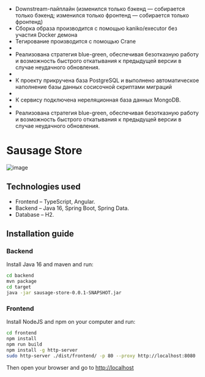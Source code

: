 - Downstream-пайплайн (изменился только бэкенд — собирается только бэкенд; изменился только фронтенд — собирается только фронтенд)
- Сборка образа производится с помощью kaniko/executor без участия Docker демона
- Тегирование производится с помощью Crane
- 
- Реализована стратегия blue-green, обеспечивая безотказную работу и возможность быстрого откатывания к предыдущей версии в случае неудачного обновления.
- 
- К проекту прикручена база PostgreSQL и выполнено автоматическое наполнение базы данных сосисочной скриптами миграций
- 
- К сервису подключена нереляционная база данных MongoDB.
- 
- Реализована стратегия blue-green, обеспечивая безотказную работу и возможность быстрого откатывания к предыдущей версии в случае неудачного обновления.


# Sausage Store

![image](https://user-images.githubusercontent.com/9394918/121517767-69db8a80-c9f8-11eb-835a-e98ca07fd995.png)


## Technologies used

* Frontend – TypeScript, Angular.
* Backend  – Java 16, Spring Boot, Spring Data.
* Database – H2.

## Installation guide
### Backend

Install Java 16 and maven and run:

```bash
cd backend
mvn package
cd target
java -jar sausage-store-0.0.1-SNAPSHOT.jar
```

### Frontend

Install NodeJS and npm on your computer and run:

```bash
cd frontend
npm install
npm run build
npm install -g http-server
sudo http-server ./dist/frontend/ -p 80 --proxy http://localhost:8080
```

Then open your browser and go to [http://localhost](http://localhost)

